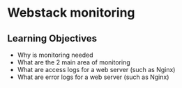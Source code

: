 # Webstack monitoring
## Learning Objectives
* Why is monitoring needed<br>
* What are the 2 main area of monitoring<br>
* What are access logs for a web server (such as Nginx)<br>
* What are error logs for a web server (such as Nginx)<br>
